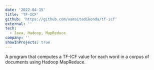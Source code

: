 ```yaml
---
date: '2022-04-15'
title: 'TF-ICF'
github: 'https://github.com/vamsitadikonda/tf-icf'
external: ''
tech:
  - Java, Hadoop, MapReduce
company: ''
showInProjects: true
---
```


A program that computes a TF-ICF value for each word in a corpus of documents using Hadoop MapReduce.